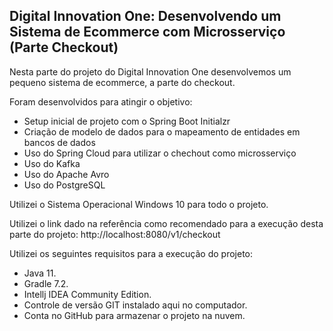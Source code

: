 ## Digital Innovation One: Desenvolvendo um Sistema de Ecommerce com Microsserviço (Parte Checkout)

Nesta parte do projeto do Digital Innovation One desenvolvemos um pequeno sistema de ecommerce, a parte do checkout.

Foram desenvolvidos para atingir o objetivo:

* Setup inicial de projeto com o Spring Boot Initialzr
* Criação de modelo de dados para o mapeamento de entidades em bancos de dados
* Uso do Spring Cloud para utilizar o chechout como microsserviço
* Uso do Kafka
* Uso do Apache Avro
* Uso do PostgreSQL

Utilizei o Sistema Operacional Windows 10 para todo o projeto.

Utilizei o link dado na referência como recomendado para a execução desta parte do projeto: http://localhost:8080/v1/checkout

Utilizei os seguintes requisitos para a execução do projeto:

* Java 11.
* Gradle 7.2.
* Intellj IDEA Community Edition.
* Controle de versão GIT instalado aqui no computador.
* Conta no GitHub para armazenar o projeto na nuvem.